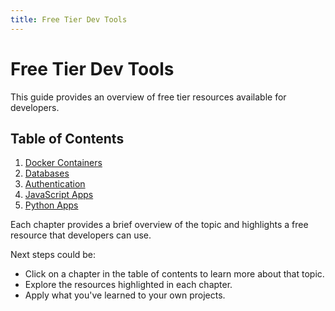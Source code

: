 ```yaml
---
title: Free Tier Dev Tools
---
```


# Free Tier Dev Tools

This guide provides an overview of free tier resources available for developers.

## Table of Contents

1. [Docker Containers](./docker_containers.md)
2. [Databases](./databases.md)
3. [Authentication](./authentication.md)
4. [JavaScript Apps](./js_apps.md)
5. [Python Apps](./py_apps.md)

Each chapter provides a brief overview of the topic and highlights a free resource that developers can use.

Next steps could be:

- Click on a chapter in the table of contents to learn more about that topic.
- Explore the resources highlighted in each chapter.
- Apply what you've learned to your own projects.